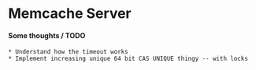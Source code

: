 # Memcache Server


#### Some thoughts / TODO
    * Understand how the timeout works
    * Implement increasing unique 64 bit CAS UNIQUE thingy -- with locks
